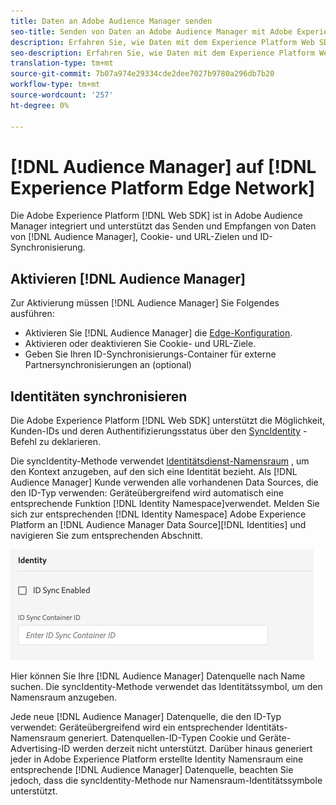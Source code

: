 ```yaml
---
title: Daten an Adobe Audience Manager senden
seo-title: Senden von Daten an Adobe Audience Manager mit Adobe Experience Platform Web SDK
description: Erfahren Sie, wie Daten mit dem Experience Platform Web SDK an Adobe Audience Manager gesendet werden
seo-description: Erfahren Sie, wie Daten mit dem Experience Platform Web SDK an Adobe Audience Manager gesendet werden
translation-type: tm+mt
source-git-commit: 7b07a974e29334cde2dee7027b9780a296db7b20
workflow-type: tm+mt
source-wordcount: '257'
ht-degree: 0%

---
```



# [!DNL Audience Manager] auf [!DNL Experience Platform Edge Network]

Die Adobe Experience Platform [!DNL Web SDK] ist in Adobe Audience Manager integriert und unterstützt das Senden und Empfangen von Daten von [!DNL Audience Manager], Cookie- und URL-Zielen und ID-Synchronisierung.

## Aktivieren [!DNL Audience Manager]

Zur Aktivierung müssen [!DNL Audience Manager] Sie Folgendes ausführen:

- Aktivieren Sie [!DNL Audience Manager] die [Edge-Konfiguration](../../fundamentals/edge-configuration.md).
- Aktivieren oder deaktivieren Sie Cookie- und URL-Ziele.
- Geben Sie Ihren ID-Synchronisierungs-Container für externe Partnersynchronisierungen an (optional)

## Identitäten synchronisieren

Die Adobe Experience Platform [!DNL Web SDK] unterstützt die Möglichkeit, Kunden-IDs und deren Authentifizierungsstatus über den [SyncIdentity](../../fundamentals/identity.md) -Befehl zu deklarieren.

Die syncIdentity-Methode verwendet [Identitätsdienst-Namensraum](../../../identity/../identity-service/namespaces.md) , um den Kontext anzugeben, auf den sich eine Identität bezieht. Als [!DNL Audience Manager] Kunde verwenden alle vorhandenen Data Sources, die den ID-Typ verwenden: Geräteübergreifend wird automatisch eine entsprechende Funktion [!DNL Identity Namespace]verwendet. Melden Sie sich zur entsprechenden [!DNL Identity Namespace] Adobe Experience Platform an [!DNL Audience Manager Data Source][!DNL Identities] und navigieren Sie zum entsprechenden Abschnitt.

![Ansicht der Benutzeroberfläche der Namensraum](../../../assets/edge_configuration_identity.png)

Hier können Sie Ihre [!DNL Audience Manager] Datenquelle nach Name suchen. Die syncIdentity-Methode verwendet das Identitätssymbol, um den Namensraum anzugeben.

Jede neue [!DNL Audience Manager] Datenquelle, die den ID-Typ verwendet: Geräteübergreifend wird ein entsprechender Identitäts-Namensraum generiert. Datenquellen-ID-Typen Cookie und Geräte-Advertising-ID werden derzeit nicht unterstützt. Darüber hinaus generiert jeder in Adobe Experience Platform erstellte Identity Namensraum eine entsprechende [!DNL Audience Manager] Datenquelle, beachten Sie jedoch, dass die syncIdentity-Methode nur Namensraum-Identitätssymbole unterstützt.
